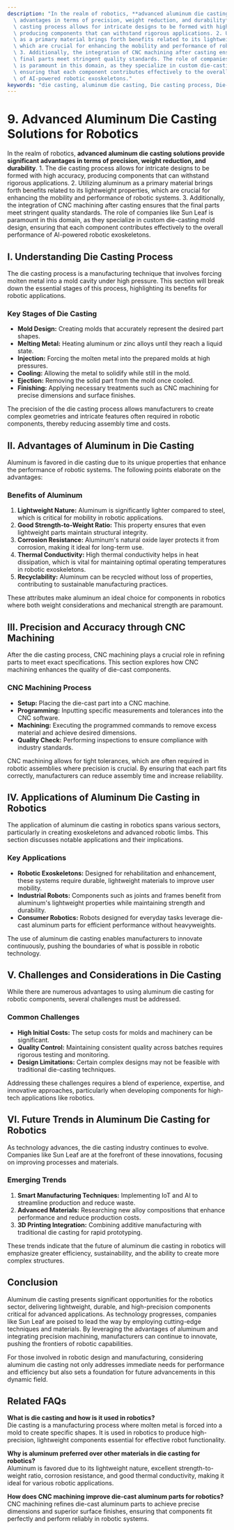```yaml
---
description: "In the realm of robotics, **advanced aluminum die casting solutions provide significant\
  \ advantages in terms of precision, weight reduction, and durability**. 1. The die\
  \ casting process allows for intricate designs to be formed with high accuracy,\
  \ producing components that can withstand rigorous applications. 2. Utilizing aluminum\
  \ as a primary material brings forth benefits related to its lightweight properties,\
  \ which are crucial for enhancing the mobility and performance of robotic systems.\
  \ 3. Additionally, the integration of CNC machining after casting ensures that the\
  \ final parts meet stringent quality standards. The role of companies like Sun Leaf\
  \ is paramount in this domain, as they specialize in custom die-casting mold design,\
  \ ensuring that each component contributes effectively to the overall performance\
  \ of AI-powered robotic exoskeletons."
keywords: "die casting, aluminum die casting, Die casting process, Die-cast aluminum"
---
```

# 9. Advanced Aluminum Die Casting Solutions for Robotics  

In the realm of robotics, **advanced aluminum die casting solutions provide significant advantages in terms of precision, weight reduction, and durability**. 1. The die casting process allows for intricate designs to be formed with high accuracy, producing components that can withstand rigorous applications. 2. Utilizing aluminum as a primary material brings forth benefits related to its lightweight properties, which are crucial for enhancing the mobility and performance of robotic systems. 3. Additionally, the integration of CNC machining after casting ensures that the final parts meet stringent quality standards. The role of companies like Sun Leaf is paramount in this domain, as they specialize in custom die-casting mold design, ensuring that each component contributes effectively to the overall performance of AI-powered robotic exoskeletons.

## **I. Understanding Die Casting Process**

The die casting process is a manufacturing technique that involves forcing molten metal into a mold cavity under high pressure. This section will break down the essential stages of this process, highlighting its benefits for robotic applications.

### Key Stages of Die Casting

- **Mold Design:** Creating molds that accurately represent the desired part shapes.
- **Melting Metal:** Heating aluminum or zinc alloys until they reach a liquid state.
- **Injection:** Forcing the molten metal into the prepared molds at high pressures.
- **Cooling:** Allowing the metal to solidify while still in the mold.
- **Ejection:** Removing the solid part from the mold once cooled.
- **Finishing:** Applying necessary treatments such as CNC machining for precise dimensions and surface finishes.

The precision of the die casting process allows manufacturers to create complex geometries and intricate features often required in robotic components, thereby reducing assembly time and costs.

## **II. Advantages of Aluminum in Die Casting**

Aluminum is favored in die casting due to its unique properties that enhance the performance of robotic systems. The following points elaborate on the advantages:

### Benefits of Aluminum

1. **Lightweight Nature:** Aluminum is significantly lighter compared to steel, which is critical for mobility in robotic applications.
2. **Good Strength-to-Weight Ratio:** This property ensures that even lightweight parts maintain structural integrity.
3. **Corrosion Resistance:** Aluminum's natural oxide layer protects it from corrosion, making it ideal for long-term use.
4. **Thermal Conductivity:** High thermal conductivity helps in heat dissipation, which is vital for maintaining optimal operating temperatures in robotic exoskeletons.
5. **Recyclability:** Aluminum can be recycled without loss of properties, contributing to sustainable manufacturing practices.

These attributes make aluminum an ideal choice for components in robotics where both weight considerations and mechanical strength are paramount.

## **III. Precision and Accuracy through CNC Machining**

After the die casting process, CNC machining plays a crucial role in refining parts to meet exact specifications. This section explores how CNC machining enhances the quality of die-cast components.

### CNC Machining Process

- **Setup:** Placing the die-cast part into a CNC machine.
- **Programming:** Inputting specific measurements and tolerances into the CNC software.
- **Machining:** Executing the programmed commands to remove excess material and achieve desired dimensions.
- **Quality Check:** Performing inspections to ensure compliance with industry standards.

CNC machining allows for tight tolerances, which are often required in robotic assemblies where precision is crucial. By ensuring that each part fits correctly, manufacturers can reduce assembly time and increase reliability.

## **IV. Applications of Aluminum Die Casting in Robotics**

The application of aluminum die casting in robotics spans various sectors, particularly in creating exoskeletons and advanced robotic limbs. This section discusses notable applications and their implications.

### Key Applications

- **Robotic Exoskeletons:** Designed for rehabilitation and enhancement, these systems require durable, lightweight materials to improve user mobility.
- **Industrial Robots:** Components such as joints and frames benefit from aluminum's lightweight properties while maintaining strength and durability.
- **Consumer Robotics:** Robots designed for everyday tasks leverage die-cast aluminum parts for efficient performance without heavyweights.

The use of aluminum die casting enables manufacturers to innovate continuously, pushing the boundaries of what is possible in robotic technology.

## **V. Challenges and Considerations in Die Casting**

While there are numerous advantages to using aluminum die casting for robotic components, several challenges must be addressed.

### Common Challenges

- **High Initial Costs:** The setup costs for molds and machinery can be significant.
- **Quality Control:** Maintaining consistent quality across batches requires rigorous testing and monitoring.
- **Design Limitations:** Certain complex designs may not be feasible with traditional die-casting techniques.

Addressing these challenges requires a blend of experience, expertise, and innovative approaches, particularly when developing components for high-tech applications like robotics.

## **VI. Future Trends in Aluminum Die Casting for Robotics**

As technology advances, the die casting industry continues to evolve. Companies like Sun Leaf are at the forefront of these innovations, focusing on improving processes and materials.

### Emerging Trends

1. **Smart Manufacturing Techniques:** Implementing IoT and AI to streamline production and reduce waste.
2. **Advanced Materials:** Researching new alloy compositions that enhance performance and reduce production costs.
3. **3D Printing Integration:** Combining additive manufacturing with traditional die casting for rapid prototyping.

These trends indicate that the future of aluminum die casting in robotics will emphasize greater efficiency, sustainability, and the ability to create more complex structures.

## Conclusion

Aluminum die casting presents significant opportunities for the robotics sector, delivering lightweight, durable, and high-precision components critical for advanced applications. As technology progresses, companies like Sun Leaf are poised to lead the way by employing cutting-edge techniques and materials. By leveraging the advantages of aluminum and integrating precision machining, manufacturers can continue to innovate, pushing the frontiers of robotic capabilities. 

For those involved in robotic design and manufacturing, considering aluminum die casting not only addresses immediate needs for performance and efficiency but also sets a foundation for future advancements in this dynamic field.

## Related FAQs

**What is die casting and how is it used in robotics?**  
Die casting is a manufacturing process where molten metal is forced into a mold to create specific shapes. It is used in robotics to produce high-precision, lightweight components essential for effective robot functionality.

**Why is aluminum preferred over other materials in die casting for robotics?**  
Aluminum is favored due to its lightweight nature, excellent strength-to-weight ratio, corrosion resistance, and good thermal conductivity, making it ideal for various robotic applications.

**How does CNC machining improve die-cast aluminum parts for robotics?**  
CNC machining refines die-cast aluminum parts to achieve precise dimensions and superior surface finishes, ensuring that components fit perfectly and perform reliably in robotic systems.
